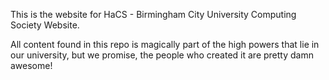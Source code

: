 This is the website for HaCS - Birmingham City University Computing Society Website.

All content found in this repo is magically part of the high powers that lie in our university, 
but we promise, the people who created it are pretty damn awesome!

